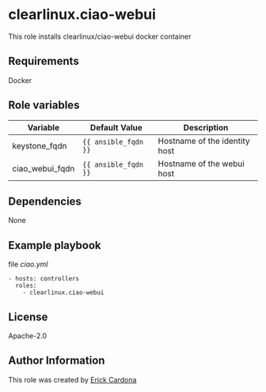 # clearlinux.ciao-webui
This role installs clearlinux/ciao-webui docker container

## Requirements
Docker

## Role variables

Variable  | Default Value | Description
--------  | ------------- | -----------
keystone_fqdn | `{{ ansible_fqdn }}` | Hostname of the identity host
ciao_webui_fqdn | `{{ ansible_fqdn }}` | Hostname of the webui host

## Dependencies
None

## Example playbook
file *ciao.yml*
```
- hosts: controllers
  roles:
    - clearlinux.ciao-webui
```

## License
Apache-2.0

## Author Information
This role was created by [Erick Cardona](erick.cardona.ruiz@intel.com)
